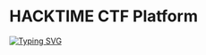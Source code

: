 # HACKTIME CTF Platform 

<a href="https://git.io/typing-svg"><img src="https://readme-typing-svg.demolab.com?font=Fira+Code&size=15&pause=1000&color=D78AF7&width=435&lines=Let+me+tell+you+a+little+bit" alt="Typing SVG" /></a>
